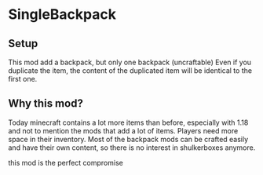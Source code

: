 # SingleBackpack

## Setup

This mod add a backpack, but only one backpack (uncraftable)
Even if you duplicate the item, the content of the duplicated item will be identical to the first one.

## Why this mod?

Today minecraft contains a lot more items than before, especially with 1.18 and not to mention the mods that add a lot of items.
Players need more space in their inventory.
Most of the backpack mods can be crafted easily and have their own content, so there is no interest in shulkerboxes anymore.

this mod is the perfect compromise
